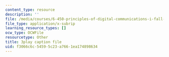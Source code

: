 ```yaml
---
content_type: resource
description: ''
file: /media/courses/6-450-principles-of-digital-communications-i-fall-2006/f3066c6c54595c23a7661ea174898634_2DbwtCePzWg.vtt
file_type: application/x-subrip
learning_resource_types: []
ocw_type: OCWFile
resourcetype: Other
title: 3play caption file
uid: f3066c6c-5459-5c23-a766-1ea174898634
---
```

